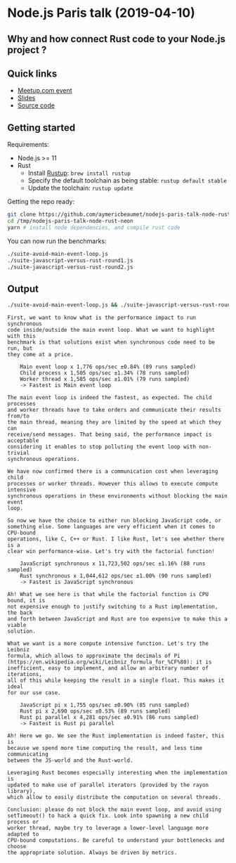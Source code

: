 # Node.js Paris talk (2019-04-10)

## Why and how connect Rust code to your Node.js project ?

## Quick links

- [Meetup.com event](https://www.meetup.com/Nodejs-Paris/events/259760113/)
- [Slides](https://docs.google.com/presentation/d/19oJz0mV5bpiTzAQC5N2LsHub37Y_Ib5Tez2Mor9q0dM/edit?usp=sharing)
- [Source code](https://github.com/aymericbeaumet/talk-nodejs-paris-node-rust-neon)

## Getting started

Requirements:

- Node.js >= 11
- Rust
  - Install [Rustup](https://github.com/rust-lang/rustup.rs): `brew install rustup`
  - Specify the default toolchain as being stable: `rustup default stable`
  - Update the toolchain: `rustup update`

Getting the repo ready:

```bash
git clone https://github.com/aymericbeaumet/nodejs-paris-talk-node-rust-neon.git /tmp/nodejs-paris-talk-node-rust-neon
cd /tmp/nodejs-paris-talk-node-rust-neon
yarn # install node dependencies, and compile rust code
```

You can now run the benchmarks:

```bash
./suite-avoid-main-event-loop.js
./suite-javascript-versus-rust-round1.js
./suite-javascript-versus-rust-round2.js
```

## Output

```bash
./suite-avoid-main-event-loop.js && ./suite-javascript-versus-rust-round1.js && ./suite-javascript-versus-rust-round2.js
```

```
First, we want to know what is the performance impact to run synchronous
code inside/outside the main event loop. What we want to highlight with this
benchmark is that solutions exist when synchronous code need to be run, but
they come at a price.

    Main event loop x 1,776 ops/sec ±0.84% (89 runs sampled)
    Child process x 1,505 ops/sec ±1.34% (78 runs sampled)
    Worker thread x 1,585 ops/sec ±1.01% (79 runs sampled)
    -> Fastest is Main event loop

The main event loop is indeed the fastest, as expected. The child processes
and worker threads have to take orders and communicate their results from/to
the main thread, meaning they are limited by the speed at which they can
receive/send messages. That being said, the performance impact is acceptable
considering it enables to stop polluting the event loop with non-trivial
synchronous operations.

We have now confirmed there is a communication cost when leveraging child
processes or worker threads. However this allows to execute compute intensive
synchronous operations in these environments without blocking the main event
loop.

So now we have the choice to either run blocking JavaScript code, or
something else. Some languages are very efficient when it comes to CPU-bound
operations, like C, C++ or Rust. I like Rust, let's see whether there is a
clear win performance-wise. Let's try with the factorial function!

    JavaScript synchronous x 11,723,502 ops/sec ±1.16% (88 runs sampled)
    Rust synchronous x 1,044,612 ops/sec ±1.00% (90 runs sampled)
    -> Fastest is JavaScript synchronous

Ah! What we see here is that while the factorial function is CPU bound, it is
not expensive enough to justify switching to a Rust implementation, the back
and forth between JavaScript and Rust are too expensive to make this a viable
solution.

What we want is a more compute intensive function. Let's try the Leibniz
formula, which allows to approximate the decimals of Pi
(https://en.wikipedia.org/wiki/Leibniz_formula_for_%CF%80): it is
inefficient, easy to implement, and allow an arbitrary number of iterations,
all of this while keeping the result in a single float. This makes it ideal
for our use case.

    JavaScript pi x 1,755 ops/sec ±0.90% (85 runs sampled)
    Rust pi x 2,690 ops/sec ±0.53% (89 runs sampled)
    Rust pi parallel x 4,281 ops/sec ±0.91% (86 runs sampled)
    -> Fastest is Rust pi parallel

Ah! Here we go. We see the Rust implementation is indeed faster, this is
because we spend more time computing the result, and less time communicating
between the JS-world and the Rust-world.

Leveraging Rust becomes especially interesting when the implementation is
updated to make use of parallel iterators (provided by the rayon library),
which allow to easily distribute the computation on several threads.

Conclusion: please do not block the main event loop, and avoid using
setTimeout() to hack a quick fix. Look into spawning a new child process or
worker thread, maybe try to leverage a lower-level language more adapted to
CPU-bound computations. Be careful to understand your bottlenecks and choose
the appropriate solution. Always be driven by metrics.
```

